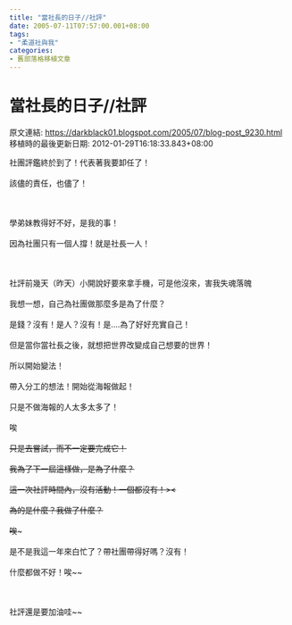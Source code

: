 ```yaml
---
title: "當社長的日子//社評"
date: 2005-07-11T07:57:00.001+08:00
tags: 
- "柔道社與我"
categories:
- 舊部落格移植文章
---
```


# 當社長的日子//社評

原文連結: https://darkblack01.blogspot.com/2005/07/blog-post_9230.html
移植時的最後更新日期: 2012-01-29T16:18:33.843+08:00

社團評鑑終於到了！代表著我要卸任了！<br /><br />該儘的責任，也儘了！<br /><br />                                                                                <br /><br />學弟妹教得好不好，是我的事！<br /><br />因為社團只有一個人撐！就是社長一人！<br /><br />                                                                                <br /><br />社評前幾天（昨天）小開說好要來拿手機，可是他沒來，害我失魂落魄<br /><br />我想一想，自己為社團做那麼多是為了什麼？<br /><br />是錢？沒有！是人？沒有！是....為了好好充實自己！<br /><br />但是當你當社長之後，就想把世界改變成自己想要的世界！<br /><br />所以開始變法！<br /><br />帶入分工的想法！開始從海報做起！<br /><br />只是不做海報的人太多太多了！<br /><br />唉~~<br /><br />只是去嘗試，而不一定要完成它！<br /><br />我為了下一屆這樣做，是為了什麼？<br /><br />這一次社評時間內，沒有活動！一個都沒有！><<br /><br />為的是什麼？我做了什麼？<br /><br />唉~~~<br /><br />是不是我這一年來白忙了？帶社團帶得好嗎？沒有！<br /><br />什麼都做不好！唉~~<br /><br />                                                                                <br /><br />社評還是要加油哇~~<br /><br />    
